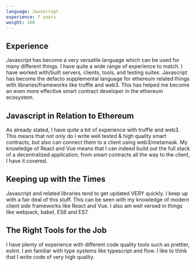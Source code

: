 ```yaml
---
language: Javascript
experience: 7 years
weight: 100
---
```

## Experience
Javascript has become a very versatile language which can be used for many different things. I have quite a wide range of experience to match. 
I have worked with/built servers, clients, tools, and testing suites. Javascript has become the defacto supplemental language for ethereum related things with libraries/frameworks like truffle and web3. 
This has helped me become an even more effective smart contract developer in the ethereum ecosystem.

## Javascript in Relation to Ethereum
As already stated, I have quite a bit of experience with truffle and web3. This means that not only do I write well tested & high quality smart contracts, but also can connect them to a client using web3/metamask. 
My knowledge of React and Vue means that I can indeed build out the full stack of a decentralized application; from smart contracts all the way to the client, I have it covered.

## Keeping up with the Times
Javascript and related libraries tend to get updated VERY quickly. I keep up with a fair deal of this stuff. This can be seen with my knowledge of modern client side frameworks like React and Vue. 
I also am well versed in things like webpack, babel, ES6 and ES7.

## The Right Tools for the Job
I have plenty of experience with different code quality tools such as prettier, eslint. I am familiar with type systems like typescript and flow. I like to think that I write code of very high quality.